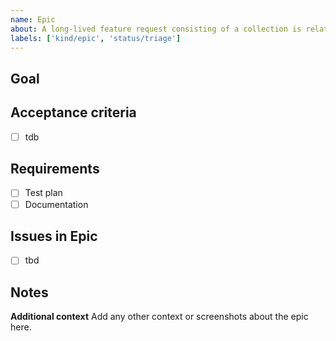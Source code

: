 ```yaml
---
name: Epic
about: A long-lived feature request consisting of a collection is related issues. Must include a checklist of items that must be completed. If you are not sure if this is an epic, open an enhancement request.
labels: ['kind/epic', 'status/triage']
---
```


## Goal

## Acceptance criteria

- [ ] tdb

## Requirements

- [ ] Test plan
- [ ] Documentation

## Issues in Epic

- [ ] tbd

## Notes

**Additional context**
Add any other context or screenshots about the epic here.
